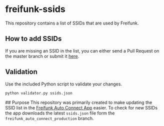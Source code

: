 # freifunk-ssids
This repository contains a list of SSIDs that are used by Freifunk.

## How to add SSIDs
If you are missing an SSID in the list, you can either send a Pull Request on the master branch or submit it [here](https://github.com/WIStudent/freifunk-ssids/issues/1).

## Validation
Use the included Python script to validate your changes.
```
python validator.py ssids.json
```

## Purpose
This repository was primarily created to make updating the SSID list in the [Freifunk Auto Connect App](https://github.com/WIStudent/FreifunkAutoConnectApp) easier. To check for new SSIDs the app downloads the latest `ssids.json` file form the `freifunk_auto_connect_production` branch.